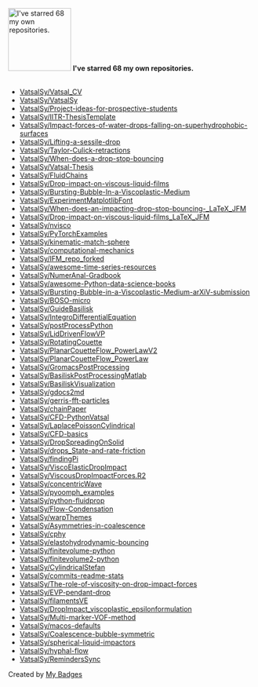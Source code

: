 <img src="https://my-badges.github.io/my-badges/self-star.png" alt="I&apos;ve starred 68 my own repositories." title="I&apos;ve starred 68 my own repositories." width="128">
<strong>I&apos;ve starred 68 my own repositories.</strong>
<br><br>

- <a href="https://github.com/VatsalSy/Vatsal_CV">VatsalSy/Vatsal_CV</a>
- <a href="https://github.com/VatsalSy/VatsalSy">VatsalSy/VatsalSy</a>
- <a href="https://github.com/VatsalSy/Project-ideas-for-prospective-students">VatsalSy/Project-ideas-for-prospective-students</a>
- <a href="https://github.com/VatsalSy/IITR-ThesisTemplate">VatsalSy/IITR-ThesisTemplate</a>
- <a href="https://github.com/VatsalSy/Impact-forces-of-water-drops-falling-on-superhydrophobic-surfaces">VatsalSy/Impact-forces-of-water-drops-falling-on-superhydrophobic-surfaces</a>
- <a href="https://github.com/VatsalSy/Lifting-a-sessile-drop">VatsalSy/Lifting-a-sessile-drop</a>
- <a href="https://github.com/VatsalSy/Taylor-Culick-retractions">VatsalSy/Taylor-Culick-retractions</a>
- <a href="https://github.com/VatsalSy/When-does-a-drop-stop-bouncing">VatsalSy/When-does-a-drop-stop-bouncing</a>
- <a href="https://github.com/VatsalSy/Vatsal-Thesis">VatsalSy/Vatsal-Thesis</a>
- <a href="https://github.com/VatsalSy/FluidChains">VatsalSy/FluidChains</a>
- <a href="https://github.com/VatsalSy/Drop-impact-on-viscous-liquid-films">VatsalSy/Drop-impact-on-viscous-liquid-films</a>
- <a href="https://github.com/VatsalSy/Bursting-Bubble-In-a-Viscoplastic-Medium">VatsalSy/Bursting-Bubble-In-a-Viscoplastic-Medium</a>
- <a href="https://github.com/VatsalSy/ExperimentMatplotlibFont">VatsalSy/ExperimentMatplotlibFont</a>
- <a href="https://github.com/VatsalSy/When-does-an-impacting-drop-stop-bouncing-_LaTeX_JFM">VatsalSy/When-does-an-impacting-drop-stop-bouncing-_LaTeX_JFM</a>
- <a href="https://github.com/VatsalSy/Drop-impact-on-viscous-liquid-films_LaTeX_JFM">VatsalSy/Drop-impact-on-viscous-liquid-films_LaTeX_JFM</a>
- <a href="https://github.com/VatsalSy/nvisco">VatsalSy/nvisco</a>
- <a href="https://github.com/VatsalSy/PyTorchExamples">VatsalSy/PyTorchExamples</a>
- <a href="https://github.com/VatsalSy/kinematic-match-sphere">VatsalSy/kinematic-match-sphere</a>
- <a href="https://github.com/VatsalSy/computational-mechanics">VatsalSy/computational-mechanics</a>
- <a href="https://github.com/VatsalSy/IFM_repo_forked">VatsalSy/IFM_repo_forked</a>
- <a href="https://github.com/VatsalSy/awesome-time-series-resources">VatsalSy/awesome-time-series-resources</a>
- <a href="https://github.com/VatsalSy/NumerAnal-Gradbook">VatsalSy/NumerAnal-Gradbook</a>
- <a href="https://github.com/VatsalSy/awesome-Python-data-science-books">VatsalSy/awesome-Python-data-science-books</a>
- <a href="https://github.com/VatsalSy/Bursting-Bubble-in-a-Viscoplastic-Medium-arXiV-submission">VatsalSy/Bursting-Bubble-in-a-Viscoplastic-Medium-arXiV-submission</a>
- <a href="https://github.com/VatsalSy/BOSO-micro">VatsalSy/BOSO-micro</a>
- <a href="https://github.com/VatsalSy/GuideBasilisk">VatsalSy/GuideBasilisk</a>
- <a href="https://github.com/VatsalSy/IntegroDifferentialEquation">VatsalSy/IntegroDifferentialEquation</a>
- <a href="https://github.com/VatsalSy/postProcessPython">VatsalSy/postProcessPython</a>
- <a href="https://github.com/VatsalSy/LidDrivenFlowVP">VatsalSy/LidDrivenFlowVP</a>
- <a href="https://github.com/VatsalSy/RotatingCouette">VatsalSy/RotatingCouette</a>
- <a href="https://github.com/VatsalSy/PlanarCouetteFlow_PowerLawV2">VatsalSy/PlanarCouetteFlow_PowerLawV2</a>
- <a href="https://github.com/VatsalSy/PlanarCouetteFlow_PowerLaw">VatsalSy/PlanarCouetteFlow_PowerLaw</a>
- <a href="https://github.com/VatsalSy/GromacsPostProcessing">VatsalSy/GromacsPostProcessing</a>
- <a href="https://github.com/VatsalSy/BasiliskPostProcessingMatlab">VatsalSy/BasiliskPostProcessingMatlab</a>
- <a href="https://github.com/VatsalSy/BasiliskVisualization">VatsalSy/BasiliskVisualization</a>
- <a href="https://github.com/VatsalSy/gdocs2md">VatsalSy/gdocs2md</a>
- <a href="https://github.com/VatsalSy/gerris-fft-particles">VatsalSy/gerris-fft-particles</a>
- <a href="https://github.com/VatsalSy/chainPaper">VatsalSy/chainPaper</a>
- <a href="https://github.com/VatsalSy/CFD-PythonVatsal">VatsalSy/CFD-PythonVatsal</a>
- <a href="https://github.com/VatsalSy/LaplacePoissonCylindrical">VatsalSy/LaplacePoissonCylindrical</a>
- <a href="https://github.com/VatsalSy/CFD-basics">VatsalSy/CFD-basics</a>
- <a href="https://github.com/VatsalSy/DropSpreadingOnSolid">VatsalSy/DropSpreadingOnSolid</a>
- <a href="https://github.com/VatsalSy/drops_State-and-rate-friction">VatsalSy/drops_State-and-rate-friction</a>
- <a href="https://github.com/VatsalSy/findingPi">VatsalSy/findingPi</a>
- <a href="https://github.com/VatsalSy/ViscoElasticDropImpact">VatsalSy/ViscoElasticDropImpact</a>
- <a href="https://github.com/VatsalSy/ViscousDropImpactForces.R2">VatsalSy/ViscousDropImpactForces.R2</a>
- <a href="https://github.com/VatsalSy/concentricWave">VatsalSy/concentricWave</a>
- <a href="https://github.com/VatsalSy/pyoomph_examples">VatsalSy/pyoomph_examples</a>
- <a href="https://github.com/VatsalSy/python-fluidprop">VatsalSy/python-fluidprop</a>
- <a href="https://github.com/VatsalSy/Flow-Condensation">VatsalSy/Flow-Condensation</a>
- <a href="https://github.com/VatsalSy/warpThemes">VatsalSy/warpThemes</a>
- <a href="https://github.com/VatsalSy/Asymmetries-in-coalescence">VatsalSy/Asymmetries-in-coalescence</a>
- <a href="https://github.com/VatsalSy/cphy">VatsalSy/cphy</a>
- <a href="https://github.com/VatsalSy/elastohydrodynamic-bouncing">VatsalSy/elastohydrodynamic-bouncing</a>
- <a href="https://github.com/VatsalSy/finitevolume-python">VatsalSy/finitevolume-python</a>
- <a href="https://github.com/VatsalSy/finitevolume2-python">VatsalSy/finitevolume2-python</a>
- <a href="https://github.com/VatsalSy/CylindricalStefan">VatsalSy/CylindricalStefan</a>
- <a href="https://github.com/VatsalSy/commits-readme-stats">VatsalSy/commits-readme-stats</a>
- <a href="https://github.com/VatsalSy/The-role-of-viscosity-on-drop-impact-forces">VatsalSy/The-role-of-viscosity-on-drop-impact-forces</a>
- <a href="https://github.com/VatsalSy/EVP-pendant-drop">VatsalSy/EVP-pendant-drop</a>
- <a href="https://github.com/VatsalSy/filamentsVE">VatsalSy/filamentsVE</a>
- <a href="https://github.com/VatsalSy/DropImpact_viscoplastic_epsilonformulation">VatsalSy/DropImpact_viscoplastic_epsilonformulation</a>
- <a href="https://github.com/VatsalSy/Multi-marker-VOF-method">VatsalSy/Multi-marker-VOF-method</a>
- <a href="https://github.com/VatsalSy/macos-defaults">VatsalSy/macos-defaults</a>
- <a href="https://github.com/VatsalSy/Coalescence-bubble-symmetric">VatsalSy/Coalescence-bubble-symmetric</a>
- <a href="https://github.com/VatsalSy/spherical-liquid-impactors">VatsalSy/spherical-liquid-impactors</a>
- <a href="https://github.com/VatsalSy/hyphal-flow">VatsalSy/hyphal-flow</a>
- <a href="https://github.com/VatsalSy/RemindersSync">VatsalSy/RemindersSync</a>


Created by <a href="https://github.com/my-badges/my-badges">My Badges</a>